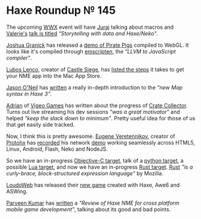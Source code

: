 [_template]: roundup.html
# Haxe Roundup № 145

The upcoming [WWX][link 1] event will have [Juraj][link 2] talking about macros and [Valerie's][link 3] [talk is titled][link 4] *"Storytelling with data and Haxe/Neko"*.

[Joshua Granick][link 5] has released a [demo of Pirate Pigs][link 6] compiled to WebGL. It looks like it's compiled through [emscripten][link 7], the *"LLVM to JavaScript compiler"*.

[Lubos Lenco][link 8], creator of [Castle Siege][link 9], has [listed the steps][link 10] it takes to get your NME app into the Mac App Store.

[Jason O'Neil][link 11] has [written][link 12] a really in-depth introduction to the *"new Map syntax in Haxe 3"*.

[Adrian][link 13] of [Vigeo Games][link 14] has written about the progress of [Crate Collector][link 15]. Turns out live streaming his dev sessions *"was a great motivator"* and helped *"keep the slack down to minimum"*. Pretty useful idea for those of us that get easily side tracked.

Now, I think this is pretty awesome. [Eugene Veretennikov][link 16], creator of [Protohx][link 17] has [recorded][link 18] his network [demo][link 19] working seamlessly across HTML5, Linux, Android, Flash, Neko and NodeJS.

So we have an in-progress [Objective-C target][link 20], talk of a [python target][link 21], a possible [Lua target][link 22], and now we have an in-progress [Rust target][link 23]. [Rust][link 24] *"is a curly-brace, block-structured expression language"* by Mozilla.

[LoudoWeb][link 25] has released their [new game][link 26] created with Haxe, Awe6 and ASWing.

[Parveen Kumar][link 27] has [written][link 28] a *"Review of Haxe NME for cross platform mobile game development"*, talking about its good and bad points.

[link 1]: http://wwx.silexlabs.org/2013/ "WWX"
[link 2]: https://twitter.com/back2dos "Juraj"
[link 3]: https://twitter.com/elimak "Valerie&#8217;s"
[link 4]: http://www.silexlabs.org/138008/the-blog/valerie-alloix-speech-for-wwx2013-storytelling-with-data-haxeneko/ "talk is titled"
[link 5]: https://twitter.com/singmajesty "Joshua Granick"
[link 6]: http://www.joshuagranick.com/examples/piratepig/webgl/ "demo of Pirate Pigs"
[link 7]: https://github.com/kripken/emscripten "emscripten"
[link 8]: https://twitter.com/luboslenco "Lubos Lenco"
[link 9]: http://luboslenco.com/csfb "Castle Siege"
[link 10]: http://luboslenco.com/post/48056971326/publishing-nme-app-on-mac-app-store-i-was-looking "listed the steps"
[link 11]: https://twitter.com/jayoneil "Jason O&#8217;Neil"
[link 12]: http://jasononeil.com.au/2013/04/16/the-new-map-syntax-in-haxe-3/?utm_source=feedly "written"
[link 13]: https://twitter.com/goshki "Adrian"
[link 14]: http://blog.vigeogam.es/ "Vigeo Games"
[link 15]: http://blog.vigeogam.es/post/48026834787/crate-collector-devlog-13-14-th-april "Crate Collector"
[link 16]: https://twitter.com/nitrobin "Eugene Veretennikov"
[link 17]: http://lib.haxe.org/p/protohx "Protohx"
[link 18]: https://docs.google.com/file/d/0B9gz9RtNUdaZRGdvSjhINVM5MEE/edit "recorded"
[link 19]: http://protohx.ap01.aws.af.cm/ "demo"
[link 20]: https://github.com/ralcr/haxe-objective-c-target "Objective-C target"
[link 21]: https://groups.google.com/d/msg/haxelang/arEGBQnnl9s/FBDqun5NQ9AJ "python target"
[link 22]: https://plus.google.com/118236512199566043694/posts/GVbYQLNmzJp "Lua target"
[link 23]: https://github.com/TopHattedCoder/haxe-rust "Rust target"
[link 24]: http://www.rust-lang.org/ "Rust"
[link 25]: https://twitter.com/loudoweb "LoudoWeb"
[link 26]: http://www.kongregate.com/games/loudoweb/cadavreski "new game"
[link 27]: https://twitter.com/pkjain "Parveen Kumar"
[link 28]: http://infoheap.com/haxe-nme-review-for-mobile-games-development/ "written"

